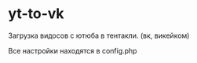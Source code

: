 # yt-to-vk
Загрузка видосов с ютюба в тентакли. (вк, викейком)

Все настройки находятся в config.php
